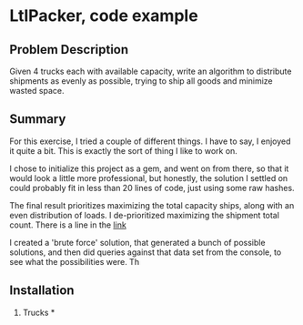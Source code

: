 # LtlPacker, code example

## Problem Description

Given 4 trucks each with available capacity, write an algorithm to distribute shipments as evenly as possible, trying to ship all goods and minimize wasted space.

## Summary

For this exercise, I tried a couple of different things.  I have to say, I enjoyed it quite
a bit.  This is exactly the sort of thing I like to work on.

I chose to initialize this project as a gem, and went on from there, so that it would look
a little more professional, but honestly, the solution I settled on could probably fit in 
less than 20 lines of code, just using some raw hashes.

The final result prioritizes maximizing the total capacity ships, along with an
even distribution of loads.  I de-prioritized maximizing the shipment total count.
There is a line in the [link](/best_fit_decreasing_combinations.rb)

I created a 'brute force' solution, that generated a bunch of possible solutions, and then
did queries against that data set from the console, to see what the possibilities were.
Th


## Installation


1. Trucks
   * 